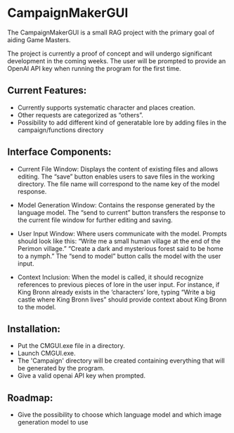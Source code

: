 # CampaignMakerGUI
The CampaignMakerGUI is a small RAG project with the primary goal of aiding Game Masters.

The project is currently a proof of concept and will undergo significant development in the coming weeks.
The user will be prompted to provide an OpenAI API key when running the program for the first time.

## Current Features:
- Currently supports systematic character and places creation.
- Other requests are categorized as “others”.
- Possibility to add different kind of generatable lore by adding files in the campaign/functions directory
  
## Interface Components:
- Current File Window: Displays the content of existing files and allows editing.
    The “save” button enables users to save files in the working directory.
    The file name will correspond to the name key of the model response.
  
- Model Generation Window: Contains the response generated by the language model.
    The “send to current” button transfers the response to the current file window for further editing and saving.

- User Input Window: Where users communicate with the model.
    Prompts should look like this:
      “Write me a small human village at the end of the Perimon village.”
      “Create a dark and mysterious forest said to be home to a nymph.”
    The “send to model” button calls the model with the user input.

- Context Inclusion:
  When the model is called, it should recognize references to previous pieces of lore in the user input.
  For instance, if King Bronn already exists in the ‘characters’ lore, typing “Write a big castle where King Bronn lives” should provide context about King Bronn to the model.


## Installation:
- Put the CMGUI.exe file in a directory.
- Launch CMGUI.exe.
- The 'Campaign' directory will be created containing everything that will be generated by the program.
- Give a valid openai API key when prompted.

## Roadmap:
- Give the possibility to choose which language model and which image generation model to use